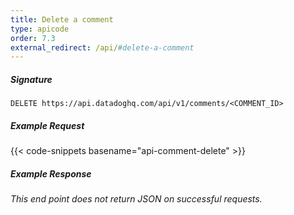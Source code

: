 ```yaml
---
title: Delete a comment
type: apicode
order: 7.3
external_redirect: /api/#delete-a-comment
---
```


##### Signature
`DELETE https://api.datadoghq.com/api/v1/comments/<COMMENT_ID>`
##### Example Request
{{< code-snippets basename="api-comment-delete" >}}
##### Example Response
*This end point does not return JSON on successful requests.*

